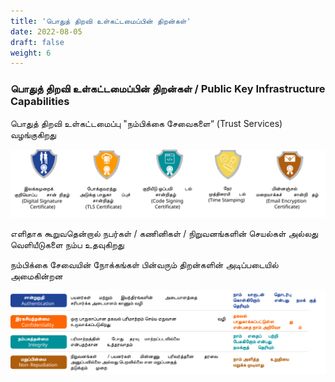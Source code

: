 ```yaml
---
title: 'பொதுத் திறவி உள்கட்டமைப்பின் திறன்கள்'
date: 2022-08-05
draft: false
weight: 6
---
```



### பொதுத் திறவி உள்கட்டமைப்பின் திறன்கள் / Public Key Infrastructure Capabilities

பொதுத் திறவி உள்கட்டமைப்பு "நம்பிக்கை சேவைகளை“ (Trust Services) வழங்குகிறது

<img src="/images/pki-ta/trust-services-ta.svg">

எளிதாக கூறுவதென்றால் நபர்கள் / கணினிகள் / நிறுவனங்களின் செயல்கள் அல்லது வெளியீடுகளை நம்ப உதவுகிறது

நம்பிக்கை சேவையின் நோக்கங்கள் பின்வரும் திறன்களின் அடிப்படையில் அமைகின்றன

<img src="/images/pki-ta/pki-capabilities-ta.svg">
